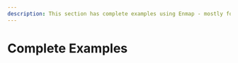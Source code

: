 ```yaml
---
description: This section has complete examples using Enmap - mostly for Discord.js bots.
---
```


# Complete Examples

